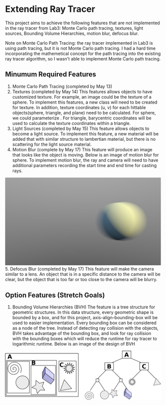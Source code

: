 # Extending Ray Tracer
This project aims to achieve the following features that are not implemented in the ray tracer from Lab3: Monte Carlo path tracing, textures, light sources, Bounding Volume Hierarchies, motion blur, defocus blur. 

Note on Monte Carlo Path Tracing: the ray tracer implemented in Lab3 is using path tracing, but it is not Monte Carlo path tracing. I had a hard time incorporating the mathemetical concept for the path tracing into the existing ray tracer algorithm, so I wasn't able to implement Monte Carlo path tracing.

## Minumum Required Features
1. Monte Carlo Path Tracing (completed by May 13) 
2. Textures (completed by May 14)
This features allows objects to have customized texture. For example, an image could be the texture of a sphere. To implement this features, a new class will need to be created for texture. In addition, texture coordinates (u, v) for each hittable objects(sphere, triangle, and plane) need to be calculated. For sphere, we could parameterize . For triangle, barycentric coordinates will be used to calculate the texture coordinates within a triangle. 
3. Light Sources (completed by May 15)
This feature allows objects to become a light source. To implement this feature, a new material will be added that with similar structure to lambertian material, but there is no scattering for the light source material. 
4. Motion Blur (complete by May 17)
This feature will produce an image that looks like the object is moving. Below is an image of motion blur for sphere. To implement motion blur, the ray and camera will need to have additional parameters recording the start time and end time for casting rays.
<img src='./images/motion.jpg'  width='550' />
5. Defocus Blur (completed by May 17)
This feature will make the camera similar to a lens. An object that is in a specific distance to the camera will be clear, but the object that is too far or too close to the camera will be blurry.

## Option Features (Stretch Goals)
1. Bounding Volume Hierarchies (BVH)
The feature is a tree structure for geometric structures. In this data structure, every geometric shape is bounded by a box, and for this project, axis-align-bounding-box will be used to easier implementation. Every bounding box can be considered as a node of the tree. Instead of detecting ray collision with the objects, BVH takes advantage of the bounding box, and look for ray collision with the bounding boxes which will reduce the runtime for ray tracer to logarithmic runtime. Below is an image of the design of BVH
<img src='./images/bounding.png'  width='550' />

